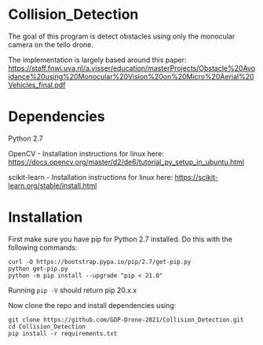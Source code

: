 # Collision_Detection

The goal of this program is detect obstacles using only the monocular camera on the tello drone.

The implementation is largely based around this paper: https://staff.fnwi.uva.nl/a.visser/education/masterProjects/Obstacle%20Avoidance%20using%20Monocular%20Vision%20on%20Micro%20Aerial%20Vehicles_final.pdf

# Dependencies

Python 2.7

OpenCV - Installation instructions for linux here: https://docs.opencv.org/master/d2/de6/tutorial_py_setup_in_ubuntu.html

scikit-learn - Installation instructions for linux here: https://scikit-learn.org/stable/install.html

# Installation

First make sure you have pip for Python 2.7 installed. Do this with the following commands:

    curl -O https://bootstrap.pypa.io/pip/2.7/get-pip.py
    python get-pip.py
    python -m pip install --upgrade "pip < 21.0"

Running `pip -V` should return pip 20.x.x

Now clone the repo and install dependencies using:

    git clone https://github.com/GDP-Drone-2021/Collision_Detection.git
    cd Collision_Detection
    pip install -r requirements.txt
